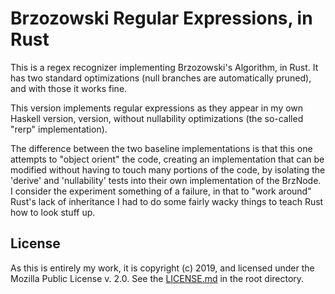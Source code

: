 # Brzozowski Regular Expressions, in Rust

This is a regex recognizer implementing Brzozowski's Algorithm, in Rust.
It has two standard optimizations (null branches are automatically
pruned), and with those it works fine.

This version implements regular expressions as they appear in my own
Haskell version, version, without nullability optimizations (the
so-called "rerp" implementation).

The difference between the two baseline implementations is that this one
attempts to "object orient" the code, creating an implementation that
can be modified without having to touch many portions of the code, by
isolating the 'derive' and 'nullability' tests into their own
implementation of the BrzNode.  I consider the experiment something of a
failure, in that to "work around" Rust's lack of inheritance I had to do
some fairly wacky things to teach Rust how to look stuff up.

## License

As this is entirely my work, it is copyright (c) 2019, and licensed
under the Mozilla Public License v. 2.0.  See the
[LICENSE.md](../../LICENSE.md) in the root directory.
